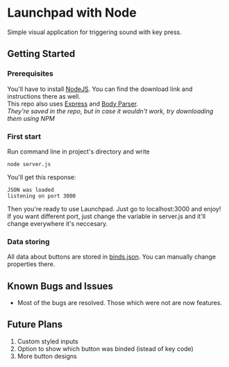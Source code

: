 # Launchpad with Node

Simple visual application for triggering sound with key press.


## Getting Started

### Prerequisites

You'll have to install [NodeJS](https://nodejs.org/). You can find the download link and instructions there as well.  
This repo also uses [Express](https://expressjs.com/) and [Body Parser](https://www.npmjs.com/package/body-parser).  
*They're saved in the repo, but in case it wouldn't work, try downloading them using NPM*

### First start
Run command line in project's directory and write
```
node server.js
```
You'll get this response:
```
JSON was loaded
listening on port 3000
```
Then you're ready to use Launchpad. Just go to localhost:3000 and enjoy!
If you want different port, just change the variable in server.js and it'll change everywhere it's neccesary.
### Data storing
All data about buttons are stored in [binds.json](StaticFiles/binds.json). You can manually change properties there.

## Known Bugs and Issues
- Most of the bugs are resolved. Those which were not are now features.

## Future Plans
1. Custom styled inputs
2. Option to show which button was binded (istead of key code)
3. More button designs

